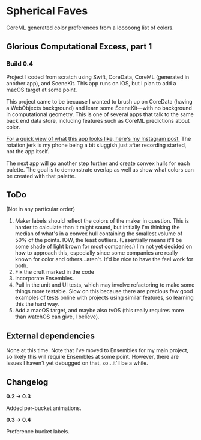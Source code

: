 # Spherical Faves

CoreML generated color preferences from a looooong list of colors.

## Glorious Computational Excess, part 1
### Build 0.4

Project I coded from scratch using Swift, CoreData, CoreML (generated in another app), and SceneKit. This app runs on iOS, but I plan to add a macOS target at some point.

This project came to be because I wanted to brush up on CoreData (having a WebObjects background) and learn some SceneKit—with no background in computational geometry. This is one of several apps that talk to the same back end data store, including features such as CoreML predictions about color.

[For a quick view of what this app looks like, here's my Instagram post.](https://www.instagram.com/p/Bv2UEbSAKzb/) The rotation jerk is my phone being a bit sluggish just after recording started, not the app itself.

The next app will go another step further and create convex hulls for each palette. The goal is to demonstrate overlap as well as show what colors can be created with that palette.

## ToDo

(Not in any particular order)

1. Maker labels should reflect the colors of the maker in question. This is harder to calculate than it might sound, but initially I'm thinking the median of what's in a convex hull containing the smallest volume of 50% of the points. IOW, the least outliers. (Essentially means it'll be some shade of light brown for most companies.) I'm not yet decided on how to approach this, especially since some companies are really known for color and others…aren't. It'd be nice to have the feel work for both.
2. Fix the cruft marked in the code
3. Incorporate Ensembles.
4. Pull in the unit and UI tests, which may involve refactoring to make some things more testable. Slow on this because there are precious few good examples of tests online with projects using similar features, so learning this the hard way.
5. Add a macOS target, and maybe also tvOS (this really requires more than watchOS can give, I believe).

## External dependencies

None at this time. Note that I've moved to Ensembles for my main project, so likely this will require Ensembles at some point. However, there are issues I haven't yet debugged on that, so…it'll be a while.

## Changelog

**0.2 -> 0.3**

Added per-bucket animations.

**0.3 -> 0.4**

Preference bucket labels.
